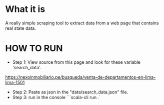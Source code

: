 # What it is
A really simple scraping tool to extract data from a web page that contains real state data.

# HOW TO RUN
- Step 1: View source from this page and look for these variable 'search_data'.

https://nexoinmobiliario.pe/busqueda/venta-de-departamentos-en-lima-lima-1501

- Step 2: Paste as json in the "data/search_data.json" file.
- Step 3: run in the console ```scala-cli run .`
